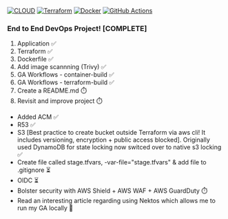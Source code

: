 [![CLOUD](https://custom-icon-badges.demolab.com/badge/Cloud-%23FF9900?logo=aws&logoColor=BLACK)](#)
[![Terraform](https://img.shields.io/badge/Terraform-844FBA?logo=terraform&logoColor=black)](#)
[![Docker](https://img.shields.io/badge/Docker-2496ED?logo=docker&logoColor=black)](#)
[![GitHub Actions](https://img.shields.io/badge/GitHub_Actions-c1121f?logo=github-actions&logoColor=black)](#)

### End to End DevOps Project! [COMPLETE]

1. Application ✅
2. Terraform ✅ 
3. Dockerfile ✅
4. Add image scannning (Trivy) ✅
5. GA Workflows - container-build ✅ 
6. GA Workflows - terraform-build ✅
7. Create a README.md ⏱️
8. Revisit and improve project ⏱️
  - Added ACM ✅
  - R53 ✅
  - S3 [Best practice to create bucket outside Terraform via aws cli! It includes versioning, encryption + public access blocked]. Originally used DynamoDB for state locking now switced over to native s3 locking ✅ 
  - Create file called stage.tfvars, -var-file="stage.tfvars" & add file to .gitignore ⏳
  - OIDC ⏳
  - Bolster security with AWS Shield + AWS WAF + AWS GuardDuty ⏱️
  - Read an interesting article regarding using Nektos which allows me to run my GA locally 🎉